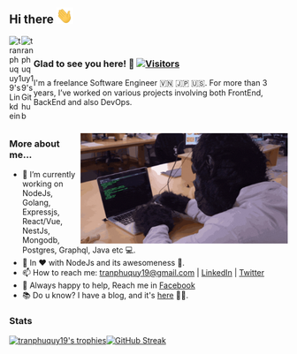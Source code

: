 ## Hi there <img src="https://raw.githubusercontent.com/tranphuquy19/tranphuquy19/master/hi.gif" width="30px"></h2>

<a href="https://linkedin.com/in/tranphuquy19">
  <img align="left" alt="tranphuquy19's Linkdein" width="22px" src="https://cdn.jsdelivr.net/npm/simple-icons@v3/icons/linkedin.svg" />
</a>
<a href="https://github.com/tranphuquy19">
  <img align="left" alt="tranphuquy19's Github" width="22px" src="https://cdn.jsdelivr.net/npm/simple-icons@v3/icons/github.svg" />
</a>

</br>

### Glad to see you here! 🤩 [![Visitors](https://visitor-badge.laobi.icu/badge?page_id=tranphuquy19.tranphuquy19)](https://github.com/tranphuquy19)

I'm a freelance Software Engineer 🇻🇳 🇯🇵 🇺🇸. For more than 3 years, I’ve worked on various projects involving both FrontEnd, BackEnd and also DevOps.
</br>
</br>
</br>

<img align="right" height="200" width="375" alt="GIF" src="https://raw.githubusercontent.com/tranphuquy19/tranphuquy19/master/coder.gif" />

### More about me...

- 🔭 I’m currently working on NodeJs, Golang, Expressjs, React/Vue, <br/> NestJs, Mongodb, Postgres, Graphql, Java etc 💻.
- 🌱 In ♥️ with NodeJs and its awesomeness 🚀.
- 📫 How to reach me: tranphuquy19@gmail.com | [LinkedIn](https://www.linkedin.com/in/tranphuquy19) | [Twitter](https://twitter.com/tranphuquy19)
- 💬 Always happy to help, Reach me in [Facebook](https://fb.com/tranphuquy19)
- 📚 Do u know? I have a blog, and it's [here](https://doracoder.tk) 👨‍💻.

### Stats
[![tranphuquy19's trophies](https://github-profile-trophy.vercel.app/?username=tranphuquy19&row=3&column=7&margin-w=5&theme=dracula)](https://github.com/tranphuquy19)[![GitHub Streak](https://github-readme-streak-stats.herokuapp.com?user=tranphuquy19&theme=radical&hide_border=true)](https://git.io/streak-stats)
